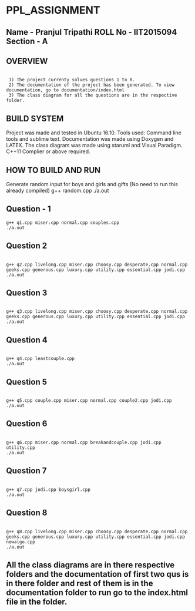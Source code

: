 
# PPL_ASSIGNMENT

## Name - Pranjul Tripathi ROLL No - IIT2015094 Section - A

## OVERVIEW
```

 1) The project currenty solves questions 1 to 8.  
 2) The documentation of the project has been generated. To view documentation, go to documentation/index.html  
 3) The class diagram for all the questions are in the respective folder.
```
## BUILD SYSTEM

Project was made and tested in Ubuntu 16.10. Tools used: Command line tools and sublime text. Documentation was made using Doxygen and LATEX. The class diagram was made using staruml and Visual Paradigm. C++11 Complier or above required.


## HOW TO BUILD AND RUN

Generate random input for boys and girls and gifts
(No need to run this already compiled)
g++ random.cpp
./a.out

## Question - 1
```
g++ q1.cpp miser.cpp normal.cpp couples.cpp
./a.out
```

## Question 2
```

g++ q2.cpp livelong.cpp miser.cpp choosy.cpp desperate.cpp normal.cpp geeks.cpp generous.cpp luxury.cpp utility.cpp essential.cpp jodi.cpp 
./a.out
```
## Question 3
```

g++ q3.cpp livelong.cpp miser.cpp choosy.cpp desperate.cpp normal.cpp geeks.cpp generous.cpp luxury.cpp utility.cpp essential.cpp jodi.cpp
./a.out
```
## Question 4
```

g++ q4.cpp leastcouple.cpp 
./a.out
```
## Question 5
```

g++ q5.cpp couple.cpp miser.cpp normal.cpp couple2.cpp jodi.cpp
./a.out
```
## Question 6
```

g++ q6.cpp miser.cpp normal.cpp breakandcouple.cpp jodi.cpp utility.cpp
./a.out
```
## Question 7
```

g++ q7.cpp jodi.cpp boysgirl.cpp
./a.out
```
## Question 8
```

g++ q8.cpp livelong.cpp miser.cpp choosy.cpp desperate.cpp normal.cpp geeks.cpp generous.cpp luxury.cpp utility.cpp essential.cpp jodi.cpp newalgo.cpp
./a.out
```
## All the class diagrams are in there respective folders and the documentation of first two qus is in there folder and rest of them is in the documentation folder to run go to the index.html file in the folder.
